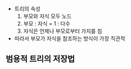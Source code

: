 - 트리의 속성
	1. 부모와 자식 모두 노드
	2. 부모 : 자식 = 1 : 다수
	3. 자식은 언제나 부모로부터 가지를 침
- 따라서 부모가 자식을 참조하는 방식이 가장 직관적

## 범용적 트리의 저장법
```
```